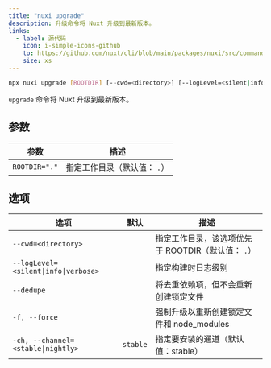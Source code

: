 ```yaml
---
title: "nuxi upgrade"
description: 升级命令将 Nuxt 升级到最新版本。
links:
  - label: 源代码
    icon: i-simple-icons-github
    to: https://github.com/nuxt/cli/blob/main/packages/nuxi/src/commands/upgrade.ts
    size: xs
---
```


<!--upgrade-cmd-->
```bash [Terminal]
npx nuxi upgrade [ROOTDIR] [--cwd=<directory>] [--logLevel=<silent|info|verbose>] [--dedupe] [-f, --force] [-ch, --channel=<stable|nightly>]
```
<!--/upgrade-cmd-->

`upgrade` 命令将 Nuxt 升级到最新版本。

## 参数

<!--upgrade-args-->
参数 | 描述
--- | ---
`ROOTDIR="."` | 指定工作目录（默认值： `.`）
<!--/upgrade-args-->

## 选项

<!--upgrade-opts-->
选项 | 默认 | 描述
--- | --- | ---
`--cwd=<directory>` |  | 指定工作目录，该选项优先于 ROOTDIR（默认值： `.`）
`--logLevel=<silent\|info\|verbose>` |  | 指定构建时日志级别
`--dedupe` |  | 将去重依赖项，但不会重新创建锁定文件
`-f, --force` |  | 强制升级以重新创建锁定文件和 node_modules
`-ch, --channel=<stable\|nightly>` | `stable` | 指定要安装的通道（默认值：stable）
<!--/upgrade-opts-->
